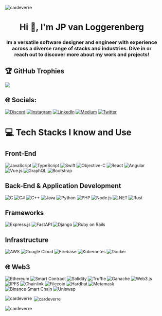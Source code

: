 <p align="left"> <img src="https://komarev.com/ghpvc/?username=cardeverre&label=Profile%20views&color=0e75b6&style=flat" alt="cardeverre" /> </p>
<h1 align="center">Hi 👋, I'm JP van Loggerenberg</h1>
<h3 align="center">Im a versatile software designer and engineer with experience across a diverse range of stacks and industries. Dive in or reach out to discover more about my work and projects!</h3>

## 🏆 GitHub Trophies
![](https://github-profile-trophy.vercel.app/?username=cardeverre&theme=discord&no-frame=false&no-bg=true&margin-w=4)
  
## 🌐 Socials:
[![Discord](https://img.shields.io/badge/Discord-%237289DA.svg?logo=discord&logoColor=white)](https://discordapp.com/users/438362122028711946) [![Instagram](https://img.shields.io/badge/Instagram-%23E4405F.svg?logo=Instagram&logoColor=white)](https://instagram.com/jploggies01) [![LinkedIn](https://img.shields.io/badge/LinkedIn-%230077B5.svg?logo=linkedin&logoColor=white)](https://linkedin.com/in/jpvanloggerenberg) [![Medium](https://img.shields.io/badge/Medium-12100E?logo=medium&logoColor=white)]([https://medium.com/@asd](https://medium.com/@jpvanloggerenberg)) [![Twitter](https://img.shields.io/badge/Twitter-%231DA1F2.svg?logo=Twitter&logoColor=white)](https://twitter.com/jploggies) 
 
# 💻 Tech Stacks I know and Use

## Front-End
![JavaScript](https://img.shields.io/badge/javascript-%23323330.svg?style=for-the-badge&logo=javascript&logoColor=%23F7DF1E) ![TypeScript](https://img.shields.io/badge/typescript-%23007ACC.svg?style=for-the-badge&logo=typescript&logoColor=white) ![Swift](https://img.shields.io/badge/swift-F54A2A?style=for-the-badge&logo=swift&logoColor=white) ![Objective-C](https://img.shields.io/badge/OBJECTIVE--C-%233A95E3.svg?style=for-the-badge&logo=apple&logoColor=white) ![React](https://img.shields.io/badge/react-%2320232a.svg?style=for-the-badge&logo=react&logoColor=%2361DAFB) ![Angular](https://img.shields.io/badge/angular-%23DD0031.svg?style=for-the-badge&logo=angular&logoColor=white) ![Vue.js](https://img.shields.io/badge/vuejs-%2335495e.svg?style=for-the-badge&logo=vue.js&logoColor=%234FC08D) ![GraphQL](https://img.shields.io/badge/-GraphQL-E10098?style=for-the-badge&logo=graphql&logoColor=white) ![Bootstrap](https://img.shields.io/badge/bootstrap-%238511FA.svg?style=for-the-badge&logo=bootstrap&logoColor=white)

## Back-End & Application Development
![C](https://img.shields.io/badge/c-%2300599C.svg?style=for-the-badge&logo=c&logoColor=white) ![C#](https://img.shields.io/badge/c%23-%23239120.svg?style=for-the-badge&logo=c-sharp&logoColor=white) ![C++](https://img.shields.io/badge/c++-%2300599C.svg?style=for-the-badge&logo=c%2B%2B&logoColor=white) ![Java](https://img.shields.io/badge/java-%23ED8B00.svg?style=for-the-badge&logo=openjdk&logoColor=white) ![Python](https://img.shields.io/badge/python-3670A0?style=for-the-badge&logo=python&logoColor=ffdd54) ![PHP](https://img.shields.io/badge/php-%23777BB4.svg?style=for-the-badge&logo=php&logoColor=white) ![Node.js](https://img.shields.io/badge/node.js-6DA55F?style=for-the-badge&logo=node.js&logoColor=white) ![.NET](https://img.shields.io/badge/.NET-5C2D91?style=for-the-badge&logo=.net&logoColor=white) ![Rust](https://img.shields.io/badge/Rust-5C2D91?style=for-the-badge&logo=rust&logoColor=orange)

## Frameworks
![Express.js](https://img.shields.io/badge/express.js-%23404d59.svg?style=for-the-badge&logo=express&logoColor=%2361DAFB) ![FastAPI](https://img.shields.io/badge/FastAPI-005571?style=for-the-badge&logo=fastapi) ![Django](https://img.shields.io/badge/django-%23092E20.svg?style=for-the-badge&logo=django&logoColor=white) ![Ruby on Rails](https://img.shields.io/badge/Ruby_on_Rails-CC0000?style=for-the-badge&logo=ruby-on-rails)

## Infrastructure
![AWS](https://img.shields.io/badge/AWS-%23FF9900.svg?style=for-the-badge&logo=amazon-aws&logoColor=white) ![Google Cloud](https://img.shields.io/badge/GoogleCloud-%234285F4.svg?style=for-the-badge&logo=google-cloud&logoColor=white) ![Firebase](https://img.shields.io/badge/firebase-%23039BE5.svg?style=for-the-badge&logo=firebase) ![Kubernetes](https://img.shields.io/badge/kubernetes-%23326ce5.svg?style=for-the-badge&logo=kubernetes&logoColor=white) ![Docker](https://img.shields.io/badge/docker-%230db7ed.svg?style=for-the-badge&logo=docker&logoColor=white)

## 🌐 Web3
![Ethereum](https://img.shields.io/badge/Ethereum-3C3C3D?style=for-the-badge&logo=ethereum&logoColor=white) ![Smart Contract](https://img.shields.io/badge/Smart%20Contract-000000?style=for-the-badge) ![Solidity](https://img.shields.io/badge/Solidity-363636?style=for-the-badge&logo=solidity&logoColor=white) ![Truffle](https://img.shields.io/badge/Truffle-ff70a6?style=for-the-badge&logo=truffle&logoColor=white) ![Ganache](https://img.shields.io/badge/Ganache-FF9E59?style=for-the-badge&logo=ganache&logoColor=white) ![Web3.js](https://img.shields.io/badge/Web3.js-ff4a8d?style=for-the-badge&logo=web3.js&logoColor=white) ![IPFS](https://img.shields.io/badge/IPFS-000000?style=for-the-badge&logo=ipfs&logoColor=white) ![Chainlink](https://img.shields.io/badge/Chainlink-2A5ADA?style=for-the-badge&logo=chainlink&logoColor=white) ![Filecoin](https://img.shields.io/badge/Filecoin-3C3C3D?style=for-the-badge&logo=filecoin&logoColor=white) ![Hardhat](https://img.shields.io/badge/Hardhat-FF9E59?style=for-the-badge&logo=hardhat&logoColor=white) ![Metamask](https://img.shields.io/badge/Metamask-F6851B?style=for-the-badge&logo=metamask&logoColor=white) ![Binance Smart Chain](https://img.shields.io/badge/Binance_Smart_Chain-F0B90B?style=for-the-badge&logo=binance&logoColor=white) ![Uniswap](https://img.shields.io/badge/Uniswap-FF007A?style=for-the-badge&logo=uniswap&logoColor=white)

 



<p><img align="left" src="https://github-readme-stats.vercel.app/api/top-langs?username=cardeverre&show_icons=true&locale=en&theme=dark&layout=compact" alt="cardeverre" /></p>

<p>&nbsp;<img align="center" src="https://github-readme-stats.vercel.app/api?username=cardeverre&show_icons=true&theme=dark&locale=en" alt="cardeverre" /></p>

<p><img align="center" src="https://github-readme-streak-stats.herokuapp.com/?user=cardeverre&theme=dark" alt="cardeverre" /></p>



<!---
cardeverre/cardeverre is a ✨ special ✨ repository because its `README.md` (this file) appears on your GitHub profile.
You can click the Preview link to take a look at your changes.
--->
